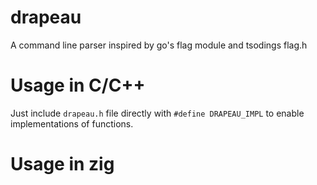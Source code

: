 # drapeau

A command line parser inspired by go's flag module and tsodings flag.h

# Usage in C/C++

Just include `drapeau.h` file directly with `#define DRAPEAU_IMPL` to enable implementations of functions.

# Usage in zig
